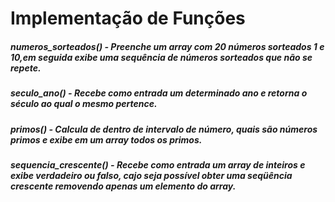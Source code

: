 # Implementação de Funções

##### **numeros_sorteados()** - Preenche um array com 20 números sorteados 1 e 10,em seguida exibe uma sequência de números sorteados que não se repete. 

##### **seculo_ano()** - Recebe como entrada um determinado ano e retorna o século ao qual o mesmo pertence.

##### **primos()** - Calcula de dentro de intervalo de número, quais são números primos e exibe em um array todos os primos.

##### **sequencia_crescente()** - Recebe como entrada um array de inteiros e exibe verdadeiro ou falso, cajo seja possível obter uma seqüência crescente removendo apenas um elemento do array.
